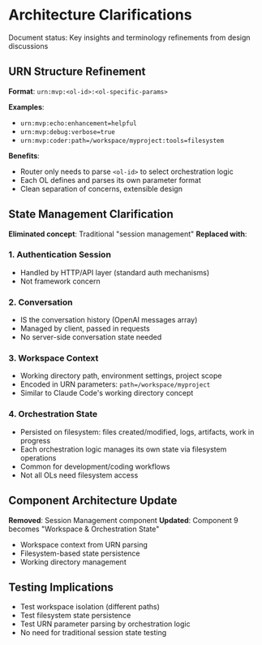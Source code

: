 # Architecture Clarifications

Document status: Key insights and terminology refinements from design discussions

## URN Structure Refinement

**Format**: `urn:mvp:<ol-id>:<ol-specific-params>`

**Examples**:
- `urn:mvp:echo:enhancement=helpful`
- `urn:mvp:debug:verbose=true` 
- `urn:mvp:coder:path=/workspace/myproject:tools=filesystem`

**Benefits**:
- Router only needs to parse `<ol-id>` to select orchestration logic
- Each OL defines and parses its own parameter format
- Clean separation of concerns, extensible design

## State Management Clarification

**Eliminated concept**: Traditional "session management"
**Replaced with**:

### 1. Authentication Session
- Handled by HTTP/API layer (standard auth mechanisms)
- Not framework concern

### 2. Conversation 
- IS the conversation history (OpenAI messages array)
- Managed by client, passed in requests
- No server-side conversation state needed

### 3. Workspace Context
- Working directory path, environment settings, project scope
- Encoded in URN parameters: `path=/workspace/myproject`
- Similar to Claude Code's working directory concept

### 4. Orchestration State
- Persisted on filesystem: files created/modified, logs, artifacts, work in progress
- Each orchestration logic manages its own state via filesystem operations
- Common for development/coding workflows
- Not all OLs need filesystem access

## Component Architecture Update

**Removed**: Session Management component
**Updated**: Component 9 becomes "Workspace & Orchestration State"
- Workspace context from URN parsing
- Filesystem-based state persistence
- Working directory management

## Testing Implications

- Test workspace isolation (different paths)
- Test filesystem state persistence
- Test URN parameter parsing by orchestration logic
- No need for traditional session state testing